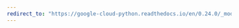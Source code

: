 ```yaml
---
redirect_to: "https://google-cloud-python.readthedocs.io/en/0.24.0/_modules/google/cloud/storage/batch.html"
---
```

